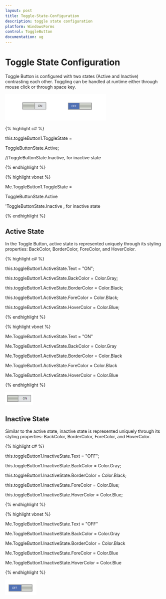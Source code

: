 ```yaml
---
layout: post
title: Toggle-State-Configuration
description: toggle state configuration
platform: WindowsForms
control: ToggleButton 
documentation: ug
---
```


# Toggle State Configuration

Toggle Button is configured with two states (Active and Inactive) contrasting each other. Toggling can be handled at runtime either through mouse click or through space key.

![](Toggle-State-Configuration_images/Toggle-State-Configuration_img1.png)



{% highlight c# %}

this.toggleButton1.ToggleState = 

ToggleButtonState.Active; 



//ToggleButtonState.Inactive, for inactive state          


{% endhighlight %}


{% highlight vbnet %}

Me.ToggleButton1.ToggleState = 

ToggleButtonState.Active



'ToggleButtonState.Inactive , for inactive state

{% endhighlight %}

## Active State

In the Toggle Button, active state is represented uniquely through its styling properties: BackColor, BorderColor, ForeColor, and HoverColor.

{% highlight c# %}

this.toggleButton1.ActiveState.Text = "ON";

this.toggleButton1.ActiveState.BackColor = Color.Gray;

this.toggleButton1.ActiveState.BorderColor = Color.Black; 

this.toggleButton1.ActiveState.ForeColor = Color.Black; 

this.toggleButton1.ActiveState.HoverColor = Color.Blue;   


{% endhighlight %}


{% highlight vbnet %}

Me.ToggleButton1.ActiveState.Text = "ON"

Me.ToggleButton1.ActiveState.BackColor = Color.Gray

Me.ToggleButton1.ActiveState.BorderColor = Color.Black

Me.ToggleButton1.ActiveState.ForeColor = Color.Black

Me.ToggleButton1.ActiveState.HoverColor = Color.Blue


{% endhighlight %}


![](Toggle-State-Configuration_images/Toggle-State-Configuration_img2.png)



## Inactive State

Similar to the active state, inactive state is represented uniquely through its styling properties: BackColor, BorderColor, ForeColor, and HoverColor.

{% highlight c# %}

this.toggleButton1.InactiveState.Text = "OFF";

this.toggleButton1.InactiveState.BackColor = Color.Gray;

this.toggleButton1.InactiveState.BorderColor = Color.Black;

this.toggleButton1.InactiveState.ForeColor = Color.Blue;

this.toggleButton1.InactiveState.HoverColor = Color.Blue;                 

{% endhighlight %}



{% highlight vbnet %}

Me.ToggleButton1.InactiveState.Text = "OFF"

Me.ToggleButton1.InactiveState.BackColor = Color.Gray

Me.ToggleButton1.InactiveState.BorderColor = Color.Black

Me.ToggleButton1.InactiveState.ForeColor = Color.Blue

Me.ToggleButton1.InactiveState.HoverColor = Color.Blue

{% endhighlight %}



![](Toggle-State-Configuration_images/Toggle-State-Configuration_img3.png)



